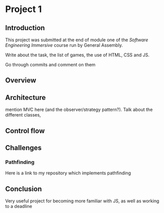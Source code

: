 # Project 1
## Introduction
This project was submitted at the end of module one of the *Software Engineering Immersive* course run by General Assembly. 

Write about the task, the list of games, the use of HTML, CSS and JS.

Go through commits and comment on them

## Overview
## Architecture
mention MVC here (and the observer/strategy pattern?). Talk about the different classes, 
## Control flow

## Challenges
### Pathfinding
Here is a link to my repository which implements pathfinding

## Conclusion
Very useful project for becoming more familiar with JS, as well as working to a deadline
